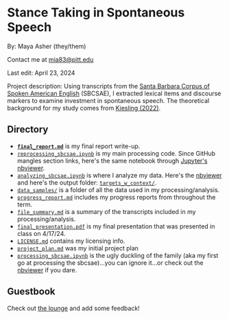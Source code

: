 # Stance Taking in Spontaneous Speech
By: Maya Asher (they/them)

Contact me at mia83@pitt.edu

Last edit: April 23, 2024

Project description: Using transcripts from the [Santa Barbara Corpus of Spoken American English](https://www.linguistics.ucsb.edu/research/santa-barbara-corpus) (SBCSAE), I extracted lexical items and discourse markers to examine investment in spontaneous speech. The theoretical background for my study comes from [Kiesling (2022)](https://doi.org/10.1146/annurev-linguistics-031120-121256).

## Directory
- [**`final_report.md`**]() is my final report write-up.
- [`reprocessing_sbcsae.ipynb`](https://github.com/Data-Science-for-Linguists-2024/Stance-Taking-in-Spontaneous-Speech/blob/main/reprocessing_sbcsae.ipynb) is my main processing code. Since GitHub mangles section links, here's the same notebook through [Jupyter's nbviewer](https://nbviewer.org/github/Data-Science-for-Linguists-2024/Stance-Taking-in-Spontaneous-Speech/blob/main/reprocessing_sbcsae.ipynb).
- [`analyzing_sbcsae.ipynb`](https://github.com/Data-Science-for-Linguists-2024/Stance-Taking-in-Spontaneous-Speech/blob/main/analyzing_sbcsae.ipynb) is where I analyze my data. Here's the [nbviewer](https://nbviewer.org/github/Data-Science-for-Linguists-2024/Stance-Taking-in-Spontaneous-Speech/blob/main/analyzing_sbcsae.ipynb) and here's the output folder: [`targets_w_context/`](https://github.com/Data-Science-for-Linguists-2024/Stance-Taking-in-Spontaneous-Speech/tree/main/targets_w_context).
- [`data_samples/`](https://github.com/Data-Science-for-Linguists-2024/Stance-Taking-in-Spontaneous-Speech/tree/main/data_samples) is a folder of all the data used in my processing/analysis.
- [`progress_report.md`](https://github.com/Data-Science-for-Linguists-2024/Stance-Taking-in-Spontaneous-Speech/blob/main/progress_report.md) includes my progress reports from throughout the term.
- [`file_summary.md`](https://github.com/Data-Science-for-Linguists-2024/Stance-Taking-in-Spontaneous-Speech/blob/main/file_summary.md) is a summary of the transcripts included in my processing/analysis.
- [`final_presentation.pdf`](https://github.com/Data-Science-for-Linguists-2024/Stance-Taking-in-Spontaneous-Speech/blob/main/final_presentation.pdf) is my final presentation that was presented in class on 4/17/24.
- [`LICENSE.md`](https://github.com/Data-Science-for-Linguists-2024/Stance-Taking-in-Spontaneous-Speech/blob/main/LICENSE.md) contains my licensing info.
- [`project_plan.md`](https://github.com/Data-Science-for-Linguists-2024/Stance-Taking-in-Spontaneous-Speech/blob/main/project_plan.md) was my initial project plan
- [`processing_sbcsae.ipynb`](https://github.com/Data-Science-for-Linguists-2024/Stance-Taking-in-Spontaneous-Speech/blob/main/processing_sbcsae.ipynb) is the ugly duckling of the family (aka my first go at processing the sbcsae)...you can ignore it...or check out the [nbviewer](https://nbviewer.org/github/Data-Science-for-Linguists-2024/Stance-Taking-in-Spontaneous-Speech/blob/main/processing_sbcsae.ipynb) if you dare.

## Guestbook
Check out [the lounge](https://github.com/Data-Science-for-Linguists-2024/Class-Lounge/tree/main) and add some feedback!
